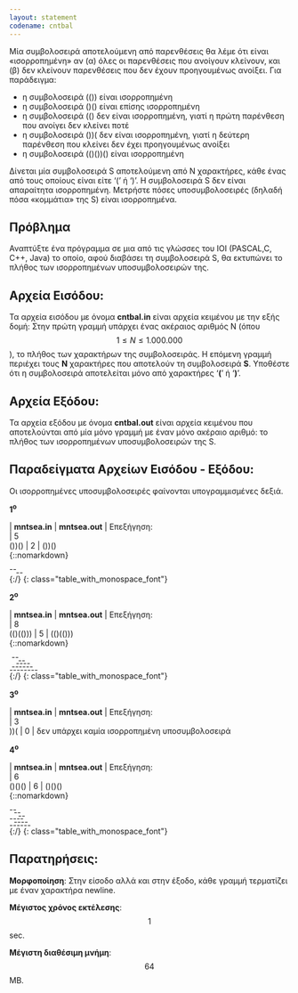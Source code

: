 ```yaml
---
layout: statement
codename: cntbal
---
```


Μία συμβολοσειρά αποτελούμενη από παρενθέσεις θα λέμε ότι είναι «ισορροπημένη» αν (α) όλες οι παρενθέσεις που ανοίγουν κλείνουν, και 
(β) δεν κλείνουν παρενθέσεις που δεν έχουν προηγουμένως ανοίξει. Για παράδειγμα:

* η συμβολοσειρά (()) είναι ισορροπημένη
* η συμβολοσειρά ()() είναι επίσης ισορροπημένη
* η συμβολοσειρά (() δεν είναι ισορροπημένη, γιατί η πρώτη παρένθεση που ανοίγει δεν κλείνει ποτέ
* η συμβολοσειρά ())( δεν είναι ισορροπημένη, γιατί η δεύτερη παρένθεση που κλείνει δεν έχει προηγουμένως ανοίξει
* η συμβολοσειρά (()())() είναι ισορροπημένη

∆ίνεται μία συμβολοσειρά S αποτελούμενη από Ν χαρακτήρες, κάθε ένας από τους οποίους είναι είτε ‘(’ ή ‘)’. Η συμβολοσειρά S δεν είναι απαραίτητα ισορροπημένη. Μετρήστε πόσες υποσυμβολοσειρές (δηλαδή πόσα «κομμάτια» της S) είναι ισορροπημένα.

## Πρόβλημα
Αναπτύξτε ένα πρόγραμμα σε μια από τις γλώσσες του IOI (PASCAL,C, C++, Java) το οποίο, αφού διαβάσει τη συμβολοσειρά S, θα εκτυπώνει το πλήθος των ισορροπημένων υποσυμβολοσειρών της.


## Αρχεία Εισόδου:
Τα αρχεία εισόδου με όνομα **cntbal.in** είναι αρχεία κειμένου με την εξής δομή: Στην πρώτη γραμμή υπάρχει ένας ακέραιος αριθμός N (όπου $$1 \leq N \leq 1.000.000$$), το πλήθος των χαρακτήρων της συμβολοσειράς. Η επόμενη γραμμή περιέχει τους **N** χαρακτήρες που αποτελούν τη συμβολοσειρά **S**. Υποθέστε ότι η συμβολοσειρά αποτελείται μόνο από χαρακτήρες ‘**(**’ ή ‘**)**’.

## Αρχεία Εξόδου:
Τα αρχεία εξόδου με όνομα **cntbal.out** είναι αρχεία κειμένου που αποτελούνται από μία μόνο γραμμή με έναν μόνο ακέραιο αριθμό: το πλήθος των ισορροπημένων υποσυμβολοσειρών της S.

## Παραδείγματα Αρχείων Εισόδου - Εξόδου:
Οι ισορροπημένες υποσυμβολοσειρές φαίνονται υπογραμμισμένες δεξιά.

**1<sup>o</sup>**

| **mntsea.in**      | **mntsea.out** | Επεξήγηση:	
| 5 <br> ())() 		 | 2 			  |	())() <br>{::nomarkdown}<div style="line-height:0.4"> -- <br>&nbsp;&nbsp; -- </div>{:/}
{: class="table_with_monospace_font"}

**2<sup>o</sup>**

| **mntsea.in**      | **mntsea.out** | Επεξήγηση:	
| 8 <br> (()(())) 	 | 5 			  |	(()(())) <br>{::nomarkdown}<div style="line-height:0.4"> &nbsp;-- <br>&nbsp;&nbsp;&nbsp;&nbsp;-- <br>&nbsp;&nbsp;&nbsp;---- <br>&nbsp;------ <br> -------- </div>{:/}
{: class="table_with_monospace_font"}

**3<sup>o</sup>**

| **mntsea.in**      | **mntsea.out** | Επεξήγηση:	
| 3 <br> ))( 		 | 0 			  |	δεν υπάρχει καμία ισορροπημένη υποσυμβολοσειρά

**4<sup>o</sup>**

| **mntsea.in**      | **mntsea.out** | Επεξήγηση:	
| 6 <br> ()()()	     | 6 			  |	()()() <br>{::nomarkdown}<div style="line-height:0.4"> -- <br>&nbsp;&nbsp;-- <br>&nbsp;&nbsp;&nbsp;&nbsp;-- <br>---- <br>&nbsp;&nbsp;---- <br>------ </div>{:/}
{: class="table_with_monospace_font"}

## Παρατηρήσεις:

**Μορφοποίηση**: Στην είσοδο αλλά και στην έξοδο, κάθε γραμμή τερματίζει με έναν χαρακτήρα newline.

**Μέγιστος χρόνος εκτέλεσης**: $$1$$ sec.

**Μέγιστη διαθέσιμη μνήμη**: $$64$$ MB.
